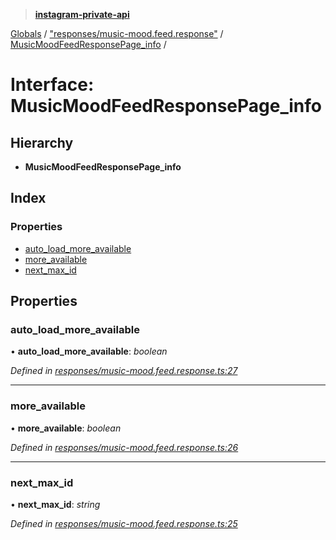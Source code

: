 > **[instagram-private-api](../README.md)**

[Globals](../README.md) / ["responses/music-mood.feed.response"](../modules/_responses_music_mood_feed_response_.md) / [MusicMoodFeedResponsePage_info](_responses_music_mood_feed_response_.musicmoodfeedresponsepage_info.md) /

# Interface: MusicMoodFeedResponsePage_info

## Hierarchy

- **MusicMoodFeedResponsePage_info**

## Index

### Properties

- [auto_load_more_available](_responses_music_mood_feed_response_.musicmoodfeedresponsepage_info.md#auto_load_more_available)
- [more_available](_responses_music_mood_feed_response_.musicmoodfeedresponsepage_info.md#more_available)
- [next_max_id](_responses_music_mood_feed_response_.musicmoodfeedresponsepage_info.md#next_max_id)

## Properties

### auto_load_more_available

• **auto_load_more_available**: _boolean_

_Defined in [responses/music-mood.feed.response.ts:27](https://github.com/realinstadude/instagram-private-api/blob/4ae8fec/src/responses/music-mood.feed.response.ts#L27)_

---

### more_available

• **more_available**: _boolean_

_Defined in [responses/music-mood.feed.response.ts:26](https://github.com/realinstadude/instagram-private-api/blob/4ae8fec/src/responses/music-mood.feed.response.ts#L26)_

---

### next_max_id

• **next_max_id**: _string_

_Defined in [responses/music-mood.feed.response.ts:25](https://github.com/realinstadude/instagram-private-api/blob/4ae8fec/src/responses/music-mood.feed.response.ts#L25)_

